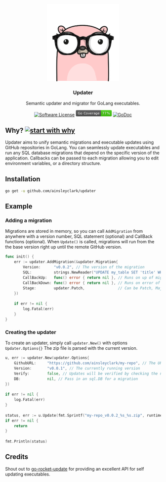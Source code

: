 <p align="center">
  <img alt="Gopher" src="logo.png" height="250" />
  <h3 align="center">Updater</h3>
  <p align="center">Semantic updater and migrator for GoLang executables.</p>
  <p align="center">
    <a href="/LICENSE.md"><img alt="Software License" src="https://img.shields.io/badge/license-MIT-brightgreen.svg?style=flat-square" alt="License"></a>
    <a href='https://github.com/jpoles1/gopherbadger' target='_blank'><img src="coverage_badge.png" alt="Coverage Badge"></a>
    <a href="https://pkg.go.dev/github.com/ainsleyclark/updater"><img src="https://godoc.org/github.com/ainsleyclark/updater?status.svg" alt="GoDoc"></a>
  </p>
</p>

## Why? [![start with why](https://img.shields.io/badge/start%20with-why%3F-brightgreen.svg?style=flat)](http://www.ted.com/talks/simon_sinek_how_great_leaders_inspire_action)

Updater aims to unify semantic migrations and executable updates using GitHub repositories in GoLang. You can 
seamlessly update executables and run any SQL database migrations that depend on the specific version of the application. 
Callbacks can be passed to each migration allowing you to edit environment variables, or a directory structure.

## Installation

```bash
go get -u github.com/ainsleyclark/updater
```

## Example

### Adding a migration
Migrations are stored in memory, so you can call `AddMigration` from anywhere with a version number, SQL statement
(optional) and CallBack functions (optional). When `Update()` is called, migrations will run from the the base
version right up until the remote GitHub version.

```go
func init() {
	err := updater.AddMigration(&updater.Migration{
		Version:      "v0.0.2", // The version of the migration
		SQL:          strings.NewReader("UPDATE my_table SET 'title' WHERE id = 1"),
		CallBackUp:   func() error { return nil }, // Runs on up of migration.
		CallBackDown: func() error { return nil }, // Runs on error of migration.
		Stage:        updater.Patch,               // Can be Patch, Major or Minor.
	})

	if err != nil {
		log.Fatal(err)
	}
}
```

### Creating the updater
To create an updater, simply call `updater.New()` with options `Updater.Options{}` The zip file is parsed with the
current version.

```go
u, err := updater.New(updater.Options{
    GithubURL:     "https://github.com/ainsleyclark/my-repo", // The URL of the Git Repos
    Version:       "v0.0.1", // The currently running version
    Verify:        false, // Updates will be verified by checking the new exec with -version
    DB:            nil, // Pass in an sql.DB for a migration
})

if err != nil {
    log.Fatal(err)
}

status, err := u.Update(fmt.Sprintf("my-repo_v0.0.2_%s_%s.zip", runtime.GOOS, runtime.GOARCH))
if err != nil {
    return
}

fmt.Println(status)
```

## Credits

Shout out to [go-rocket-update](https://github.com/mouuff/go-rocket-update) for providing an excellent API for self updating executables.


